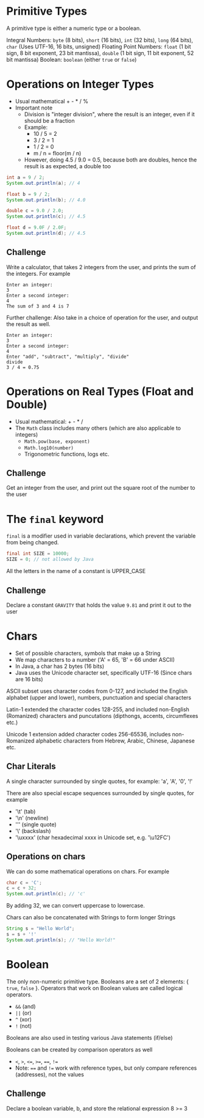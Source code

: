 # Primitive Types

A primitive type is either a numeric type or a boolean.

Integral Numbers: `byte` (8 bits), `short` (16 bits), `int` (32 bits), `long` (64 bits), `char` (Uses UTF-16, 16 bits, unsigned)
Floating Point Numbers: `float` (1 bit sign, 8 bit exponent, 23 bit mantissa), `double` (1 bit sign, 11 bit exponent, 52 bit mantissa)
Boolean: `boolean` (either `true` or `false`)

# Operations on Integer Types

- Usual mathematical + - \* / %
- Important note
  - Division is "integer division", where the result is an integer, even if it should be a fraction
  - Example:
    - 10 / 5 = 2
    - 3 / 2 = 1
    - 1 / 2 = 0
    - m / n = floor(m / n)
  - However, doing 4.5 / 9.0 = 0.5, because both are doubles, hence the result is as expected, a double too

```java
int a = 9 / 2;
System.out.println(a); // 4

float b = 9 / 2;
System.out.println(b); // 4.0

double c = 9.0 / 2.0;
System.out.println(c); // 4.5

float d = 9.0F / 2.0F;
System.out.println(d); // 4.5
```

## Challenge

Write a calculator, that takes 2 integers from the user, and prints the sum of the integers. For example

```
Enter an integer:
3
Enter a second integer:
4
The sum of 3 and 4 is 7
```

Further challenge: Also take in a choice of operation for the user, and output the result as well.

```
Enter an integer:
3
Enter a second integer:
4
Enter "add", "subtract", "multiply", "divide"
divide
3 / 4 = 0.75
```

# Operations on Real Types (Float and Double)

- Usual mathematical: + - \* /
- The `Math` class includes many others (which are also applicable to integers)
  - `Math.pow(base, exponent)`
  - `Math.log10(number)`
  - Trigonometric functions, logs etc.

## Challenge

Get an integer from the user, and print out the square root of the number to the user

# The `final` keyword

`final` is a modifier used in variable declarations, which prevent the variable from being changed.

```java
final int SIZE = 10000;
SIZE = 0; // not allowed by Java
```

All the letters in the name of a constant is UPPER_CASE

## Challenge

Declare a constant `GRAVITY` that holds the value `9.81` and print it out to the user

# Chars

- Set of possible characters, symbols that make up a String
- We map characters to a number ('A' = 65, 'B' = 66 under ASCII)
- In Java, a char has 2 bytes (16 bits)
- Java uses the Unicode character set, specifically UTF-16 (Since chars are 16 bits)

ASCII subset uses character codes from 0-127, and included the English alphabet (upper and lower), numbers, punctuation and special characters

Latin-1 extended the character codes 128-255, and included non-English (Romanized) characters and puncutations (dipthongs, accents, circumflexes etc.)

Unicode 1 extension added character codes 256-65536, includes non-Romanized alphabetic characters from Hebrew, Arabic, Chinese, Japanese etc.

## Char Literals

A single character surrounded by single quotes, for example: 'a', 'A', '0', '!'

There are also special escape sequences surrounded by single quotes, for example

- '\t' (tab)
- '\n' (newline)
- '\'' (single quote)
- '\\' (backslash)
- '\uxxxx' (char hexadecimal xxxx in Unicode set, e.g. '\u12FC')

## Operations on chars

We can do some mathematical operations on chars. For example

```java
char c = 'C';
c = c + 32;
System.out.println(c); // 'c'
```

By adding 32, we can convert uppercase to lowercase.

Chars can also be concatenated with Strings to form longer Strings

```java
String s = "Hello World";
s = s + '!'
System.out.println(s); // "Hello World!"
```

# Boolean

The only non-numeric primitive type. Booleans are a set of 2 elements: { `true`, `false` }. Operators that work on Boolean values are called logical operators.

- `&&` (and)
- `||` (or)
- `^` (xor)
- `!` (not)

Booleans are also used in testing various Java statements (if/else)

Booleans can be created by comparison operators as well

- `<`, `>`, `<=`, `>=`, `==`, `!=`
- Note: `==` and `!=` work with reference types, but only compare references (addresses), not the values

## Challenge

Declare a boolean variable, b, and store the relational expression 8 >= 3
